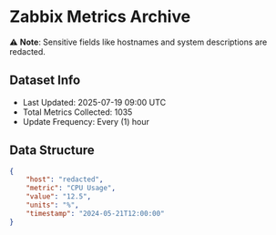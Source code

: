 # Zabbix Metrics Archive

⚠️ **Note**: Sensitive fields like hostnames and system descriptions are redacted.

## Dataset Info
- Last Updated: 2025-07-19 09:00 UTC
- Total Metrics Collected: 1035
- Update Frequency: Every (1) hour

## Data Structure
```json
{
    "host": "redacted",
    "metric": "CPU Usage",
    "value": "12.5",
    "units": "%",
    "timestamp": "2024-05-21T12:00:00"
}
```
